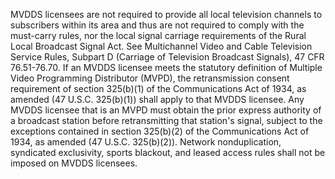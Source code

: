 MVDDS licensees are not required to provide all local television channels to subscribers within its area and thus are not required to comply with the must-carry rules, nor the local signal carriage requirements of the Rural Local Broadcast Signal Act. See Multichannel Video and Cable Television Service Rules, Subpart D (Carriage of Television Broadcast Signals), 47 CFR 76.51-76.70. If an MVDDS licensee meets the statutory definition of Multiple Video Programming Distributor (MVPD), the retransmission consent requirement of section 325(b)(1) of the Communications Act of 1934, as amended (47 U.S.C. 325(b)(1)) shall apply to that MVDDS licensee. Any MVDDS licensee that is an MVPD must obtain the prior express authority of a broadcast station before retransmitting that station's signal, subject to the exceptions contained in section 325(b)(2) of the Communications Act of 1934, as amended (47 U.S.C. 325(b)(2)). Network nonduplication, syndicated exclusivity, sports blackout, and leased access rules shall not be imposed on MVDDS licensees.

